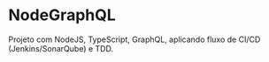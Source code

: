 # NodeGraphQL
Projeto com NodeJS, TypeScript, GraphQL, aplicando fluxo de CI/CD (Jenkins/SonarQube) e TDD.
